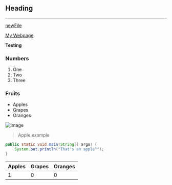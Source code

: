 ## Heading

---
[newFile](https://aziiz0.github.io/cse15l-lab-reports/newFile.md)

[My Webpage](lab-report-1-week-2.md)

**Testing**

### Numbers

1. One
2. Two
3. Three

### Fruits

* Apples
* Grapes
* Oranges

![Image](https://i5.walmartimages.com/asr/6ba3d69b-4c3e-4d74-b875-e565b7bab40f_2.4077a6a330f2ce5a08708847a6e011c0.jpeg?odnHeight=612&odnWidth=612&odnBg=FFFFFF)
> Apple example

```Java
public static void main(String[] args) {
    System.out.println("That's an apple^");
}
```
|Apples|Grapes|Oranges|
|-|-|-|
|1|0|0|